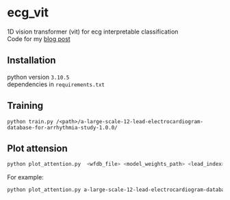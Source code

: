 # ecg_vit  
1D vision transformer (vit) for ecg interpretable classification  
Code for my [blog post](https://yonigottesman.github.io/ecg/vit/deep-learning/2023/01/20/ecg-vit.html)

## Installation
python version `3.10.5`  
dependencies in `requirements.txt`

## Training
`python train.py /<path>/a-large-scale-12-lead-electrocardiogram-database-for-arrhythmia-study-1.0.0/`

## Plot attension
~~~bash
python plot_attention.py  <wfdb_file> <model_weights_path> <lead_index>`  
~~~

For example:  
~~~bash
python plot_attention.py a-large-scale-12-lead-electrocardiogram-database-for-arrhythmia-study-1.0.0/WFDBRecords/06/066/JS05865 vit_best/ 6
~~~
